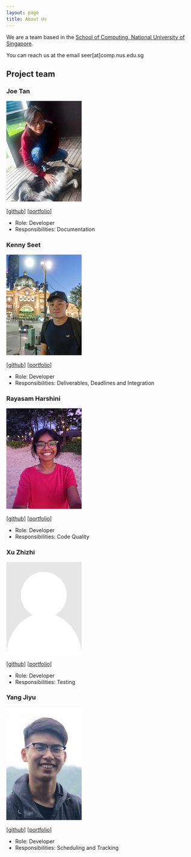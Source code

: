 ```yaml
---
layout: page
title: About Us
---
```


We are a team based in the [School of Computing, National University of Singapore](http://www.comp.nus.edu.sg).

You can reach us at the email seer[at]comp.nus.edu.sg

## Project team

### Joe Tan

<img src="images/tjwjoe.png" width="200px">

[[github](http://github.com/tjwjoe)] [[portfolio](team/johndoe.md)]


* Role: Developer
* Responsibilities: Documentation

### Kenny Seet

<img src="images/kswk.png" width="200px">

[[github](https://github.com/kswk)] [[portfolio](team/johndoe.md)]

* Role: Developer
* Responsibilities: Deliverables, Deadlines and Integration

### Rayasam Harshini

<img src="images/rayasamhr.png" width="200px">

[[github](http://github.com/rayasamhr)] [[portfolio](team/johndoe.md)]

* Role: Developer
* Responsibilities: Code Quality

### Xu Zhizhi

<img src="images/zhizhizhizhizhi.png" width="200px">

[[github](http://github.com/zhizhizhizhizhi)]
[[portfolio](team/johndoe.md)]

* Role: Developer
* Responsibilities: Testing

### Yang Jiyu

<img src="images/yangjiyu98.png" width="200px">

[[github](http://github.com/yangjiyu98)]
[[portfolio](team/johndoe.md)]

* Role: Developer
* Responsibilities: Scheduling and Tracking
